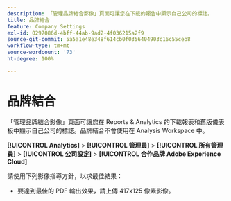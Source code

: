 ```yaml
---
description: 「管理品牌結合影像」頁面可讓您在下載的報告中顯示自己公司的標誌。
title: 品牌結合
feature: Company Settings
exl-id: 0297086d-4bff-44ab-9ad2-4f036215a2f9
source-git-commit: 5a5a1e48e348f614cb0f0356404903c16c55ceb8
workflow-type: tm+mt
source-wordcount: '73'
ht-degree: 100%

---
```


# 品牌結合

「管理品牌結合影像」頁面可讓您在 Reports &amp; Analytics 的下載報表和舊版儀表板中顯示自己公司的標誌。品牌結合不會使用在 Analysis Workspace 中。

**[!UICONTROL Analytics]** > **[!UICONTROL 管理員]** > **[!UICONTROL 所有管理員]** > **[!UICONTROL 公司設定]** > **[!UICONTROL 合作品牌 Adobe Experience Cloud]**

請使用下列影像指導方針，以求最佳結果：

* 要達到最佳的 PDF 輸出效果，請上傳 417x125 像素影像。
